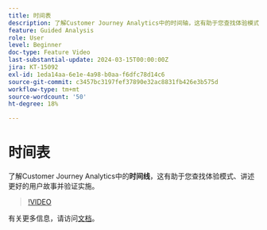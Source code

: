 ```yaml
---
title: 时间表
description: 了解Customer Journey Analytics中的时间轴，这有助于您查找体验模式、讲授更好的用户故事并验证实施。
feature: Guided Analysis
role: User
level: Beginner
doc-type: Feature Video
last-substantial-update: 2024-03-15T00:00:00Z
jira: KT-15092
exl-id: 1eda14aa-6e1e-4a98-b0aa-f6dfc78d14c6
source-git-commit: c3457bc3197fef37890e32ac8831fb426e3b575d
workflow-type: tm+mt
source-wordcount: '50'
ht-degree: 18%

---
```


# 时间表

了解Customer Journey Analytics中的&#x200B;**时间线**，这有助于您查找体验模式、讲述更好的用户故事并验证实施。

>[!VIDEO](https://video.tv.adobe.com/v/3427810/?learn=on)

有关更多信息，请访问[文档](https://experienceleague.adobe.com/en/docs/analytics-platform/using/guided-analysis/streams/timeline)。
